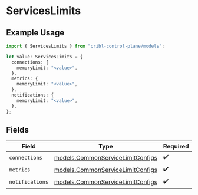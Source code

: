 # ServicesLimits

## Example Usage

```typescript
import { ServicesLimits } from "cribl-control-plane/models";

let value: ServicesLimits = {
  connections: {
    memoryLimit: "<value>",
  },
  metrics: {
    memoryLimit: "<value>",
  },
  notifications: {
    memoryLimit: "<value>",
  },
};
```

## Fields

| Field                                                                      | Type                                                                       | Required                                                                   | Description                                                                |
| -------------------------------------------------------------------------- | -------------------------------------------------------------------------- | -------------------------------------------------------------------------- | -------------------------------------------------------------------------- |
| `connections`                                                              | [models.CommonServiceLimitConfigs](../models/commonservicelimitconfigs.md) | :heavy_check_mark:                                                         | N/A                                                                        |
| `metrics`                                                                  | [models.CommonServiceLimitConfigs](../models/commonservicelimitconfigs.md) | :heavy_check_mark:                                                         | N/A                                                                        |
| `notifications`                                                            | [models.CommonServiceLimitConfigs](../models/commonservicelimitconfigs.md) | :heavy_check_mark:                                                         | N/A                                                                        |